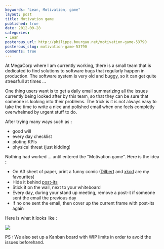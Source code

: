 ```yaml
---
keywords: "Lean, Motivation, game"
layout: post
title: Motivation game
published: true
date: 2012-09-28
categories:
- Lean
posterous_url: http://philippe.bourgau.net/motivation-game-53790
posterous_slug: motivation-game-53790
comments: true
---
```

<p>At MegaCorp where I am currently working, there is a small team that is dedicated to find solutions to software bugs that regularly happen in production. The software system is very old and buggy, so it can get quite stressfull at times ...</p>
<p>One thing users want is to get a daily email summarizing all the issues currently being looked after by this team, so that they can be sure that someone is looking into their problems. The trick is it is not always easy to take the time to write a nice and polished email when one feels completly overwhelmed by urgent stuff to do.</p>
<p>After trying many ways such as :</p>
<ul>
<li>good will</li>
<li>every day checklist</li>
<li>ploting KPIs</li>
<li>physical threat (just kidding)</li>
</ul>
<p>Nothing had worked ... until entered the "Motivation game". Here is the idea :</p>
<ul>
<li>On A3 sheet of paper, print a funny comic (<a href="http://www.google.com/url?sa=t&amp;rct=j&amp;q=&amp;esrc=s&amp;source=web&amp;cd=1&amp;cad=rja&amp;ved=0CCUQFjAA&amp;url=http%3A%2F%2Fdilbert.com%2F&amp;ei=3D5kUK-BG-PJ0QX7wYAQ&amp;usg=AFQjCNEzqbruFsiWErjKY19Ktc80J-tx3Q">Dilbert</a> and <a href="http://www.google.com/url?sa=t&amp;rct=j&amp;q=&amp;esrc=s&amp;source=web&amp;cd=1&amp;cad=rja&amp;ved=0CCUQFjAA&amp;url=http%3A%2F%2Fxkcd.com%2F&amp;ei=6T5kUOjMN4iw0AXKxYHgBA&amp;usg=AFQjCNFDXrX3H2MQFcuC7XN2wLJDnI9lBw">xkcd</a>&nbsp;are my favourites)</li>
<li>Hide it behind <a href="http://www.post-it.com">post-its</a></li>
<li>Stick it on the wall, next to your whiteboard</li>
<li>Every day, during your stand up meeting, remove a post-it if someone sent the email the previous day</li>
<li>If no one sent the email, then cover up the current frame with post-its again</li>
</ul>
<p>Here is what it looks like :</p>
<p><img src="{{site.url}}/imgs/2012-09-28-motivation-game-53790/motivation-game.jpg"></p>
<p />
<p>PS : We also set up a&nbsp;Kanban board with WIP limits in order to avoid the issues beforehand.</p>
<ul>
</ul>
